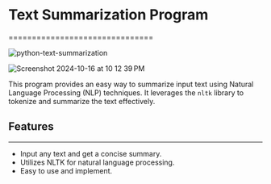 # Text Summarization Program
===============================

![python-text-summarization](https://github.com/user-attachments/assets/29ffc8c4-a3a6-4cee-a7e6-246aa8f869f9)


![Screenshot 2024-10-16 at 10 12 39 PM](https://github.com/user-attachments/assets/fef7f070-28c3-4d81-a75a-de1fb248afc1)



This program provides an easy way to summarize input text using Natural Language Processing (NLP) techniques. It leverages the `nltk` library to tokenize and summarize the text effectively.

## Features
------------

- Input any text and get a concise summary.
- Utilizes NLTK for natural language processing.
- Easy to use and implement.
